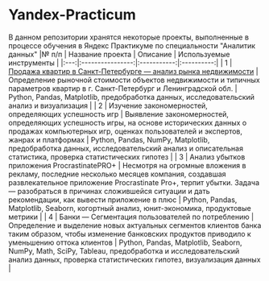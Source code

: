 # Yandex-Practicum
В данном репозитории хранятся некоторые проекты, выполненные в процессе обучения в Яндекс Практикуме по специальности "Аналитик данных" 
|№ п/п | Название проекта |	Описание | Используемые инструменты |
|:---:|:----------------:|:-----------:|:----------:|
| 1 | [Продажа квартир в Санкт-Петербурге — анализ рынка недвижимости](https://github.com/LeNS793/Yandex-Practicum/tree/main/1%20research%20real%20estate%20market "Заголовок ссылки") | Определение рыночной стоимости объектов недвижимости и типичных параметров квартир в г. Санкт-Петербург и Ленинградской обл. | Python, Pandas, Matplotlib, предобработка данных, исследовательский анализ и визуализация |
| 2 | Изучение закономерностей, определяющих успешность игр | Выявление закономерностей, определяющих успешность игры, на основе исторических данных о продажах компьютерных игр, оценках пользователей и экспертов, жанрах и платформах | Python, Pandas, NumPy, Matplotlib, предобработка данных, исследовательский анализ и описательная статистика, проверка статистических гипотез |
| 3 | Анализ убытков приложения ProcrastinatePRO+ | Несмотря на огромные вложения в рекламу, последние несколько месяцев компания, создавшая развлекательное приложение Procrastinate Pro+, терпит убытки. Задача — разобраться в причинах сложившейся ситуации и дать рекомендации, как вывести приложение в плюс | Python, Pandas, Matplotlib, Seaborn, когортный анализ, юнит-экономика, продуктовые метрики |
| 4 | Банки — Сегментация пользователей по потреблению | Определение и выделение новых актуальных сегментов клиентов банка таким образом, чтобы изменение банковских продуктов приводило к уменьшению оттока клиентов | Python, Pandas, Matplotlib, Seaborn, NumPy, Math, SciPy, Tableau, предобработка и исследовательский анализ данных, проверка статистических гипотез, визуализация данных |



